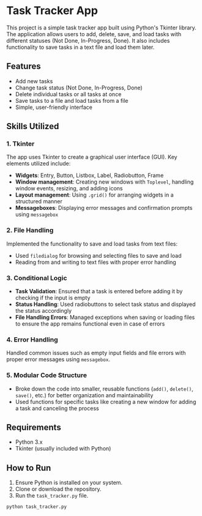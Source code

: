 # Task Tracker App

This project is a simple task tracker app built using Python's Tkinter library. The application allows users to add, delete, save, and load tasks with different statuses (Not Done, In-Progress, Done). It also includes functionality to save tasks in a text file and load them later.

## Features

- Add new tasks
- Change task status (Not Done, In-Progress, Done)
- Delete individual tasks or all tasks at once
- Save tasks to a file and load tasks from a file
- Simple, user-friendly interface

## Skills Utilized

### 1. **Tkinter**  
The app uses Tkinter to create a graphical user interface (GUI). Key elements utilized include:
- **Widgets**: Entry, Button, Listbox, Label, Radiobutton, Frame
- **Window management**: Creating new windows with `Toplevel`, handling window events, resizing, and adding icons
- **Layout management**: Using `.grid()` for arranging widgets in a structured manner
- **Messageboxes**: Displaying error messages and confirmation prompts using `messagebox`

### 2. **File Handling**  
Implemented the functionality to save and load tasks from text files:
- Used `filedialog` for browsing and selecting files to save and load
- Reading from and writing to text files with proper error handling

### 3. **Conditional Logic**  
- **Task Validation**: Ensured that a task is entered before adding it by checking if the input is empty
- **Status Handling**: Used radiobuttons to select task status and displayed the status accordingly
- **File Handling Errors**: Managed exceptions when saving or loading files to ensure the app remains functional even in case of errors

### 4. **Error Handling**  
Handled common issues such as empty input fields and file errors with proper error messages using `messagebox`.

### 5. **Modular Code Structure**  
- Broke down the code into smaller, reusable functions (`add()`, `delete()`, `save()`, etc.) for better organization and maintainability
- Used functions for specific tasks like creating a new window for adding a task and canceling the process

## Requirements

- Python 3.x
- Tkinter (usually included with Python)

## How to Run

1. Ensure Python is installed on your system.
2. Clone or download the repository.
3. Run the `task_tracker.py` file.

```bash
python task_tracker.py
